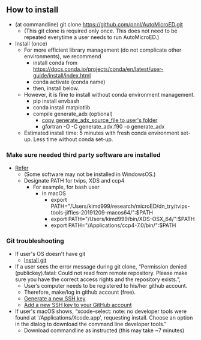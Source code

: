 ## How to install
   - (at commandline) git clone https://github.com/pnnl/AutoMicroED.git
      - (This git clone is required only once. This does not need to be repeated everytime a user needs to run AutoMicroED.)
   - Install (once)
      - For more efficient library management (do not complicate other environments), we recommend 
         - install conda from https://docs.conda.io/projects/conda/en/latest/user-guide/install/index.html
         - conda activate (conda name) 
         - then, install below.
      - However, it is fine to install without conda environment management.
         - pip install envbash
         - conda install matplotlib
         - compile generate_adx (optional)
            - [copy generate_adx_source_file to user's folder](https://strucbio.biologie.uni-konstanz.de/xdswiki/index.php/Generate_adx)
            - gfortran -O -C generate_adx.f90 -o generate_adx
      - Estimated install time: 5 minutes with fresh conda environment set-up. Less time without conda set-up.


### Make sure needed third party software are installed 
   - [Refer](./third_party_sw.md)
      - (Some software may not be installed in WindowsOS.)
      - Designate PATH for tvips, XDS and ccp4
         - For example, for bash user
            - In macOS
               - export PATH="/Users/kimd999/research/microED/dn_try/tvips-tools-jiffies-20191209-macos64/":$PATH
               - export PATH="/Users/kimd999/bin/XDS-OSX_64/":$PATH
               - export PATH="/Applications/ccp4-7.0/bin/":$PATH


### Git troubleshooting
   - If user's OS doesn't have git
      - [Install git](https://git-scm.com/book/en/v2/Getting-Started-Installing-Git)
   - If a user sees the error message during git clone, “Permission denied (publickey).fatal: Could not read from remote repository. Please make sure you have the correct access rights and the repository exists.”,
      - User’s computer needs to be registered to his/her github account.
      - Therefore, make/log in github account (free).
      - [Generate a new SSH key](https://docs.github.com/en/github/authenticating-to-github/connecting-to-github-with-ssh/generating-a-new-ssh-key-and-adding-it-to-the-ssh-agent) 
      - [Add a new SSH key to your GitHub account](https://docs.github.com/en/github/authenticating-to-github/connecting-to-github-with-ssh/adding-a-new-ssh-key-to-your-github-account)
   - If user's macOS shows, “xcode-select: note: no developer tools were found at '/Applications/Xcode.app', requesting install. Choose an option in the dialog to download the command line developer tools.”
      - Download commandline as instructed (this may take ~7 minutes)
